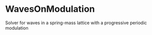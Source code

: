 # WavesOnModulation
Solver for waves in a spring-mass lattice with a progressive periodic modulation 
